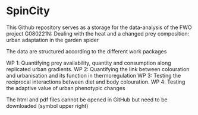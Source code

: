 # SpinCity
This Github repository serves as a storage for the data-analysis of the FWO project G080221N: Dealing with the heat and a changed prey composition: urban
adaptation in the garden spider

The data are structured according to the different work packages

WP 1: Quantifying prey availability, quantity and consumption along replicated urban gradients.
WP 2: Quantifying the link between colouration and urbanisation and its function in thermoregulation
WP 3: Testing the reciprocal interactions between diet and body colouration.
WP 4: Testing the adaptive value of urban phenotypic changes

The html and pdf files cannot be opened in GitHub but need to be downloaded (symbol upper right)
